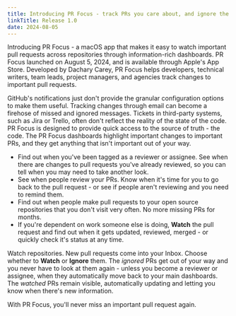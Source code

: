 ```yaml
---
title: Introducing PR Focus - track PRs you care about, and ignore the rest!
linkTitle: Release 1.0
date: 2024-08-05
---
```


Introducing PR Focus - a macOS app that makes it easy to watch important pull requests across repositories through information-rich dashboards. PR Focus launched on August 5, 2024, and is available through Apple's App Store. Developed by Dachary Carey, PR Focus helps developers, technical writers, team leads, project managers, and agencies track changes to important pull requests.

GitHub's notifications just don't provide the granular configuration options to make them useful. Tracking changes through email can become a firehose of missed and ignored messages. Tickets in third-party systems, such as Jira or Trello, often don't reflect the reality of the state of the code. PR Focus is designed to provide quick access to the source of truth - the code. The PR Focus dashboards highlight important changes to important PRs, and they get anything that isn't important out of your way.

* Find out when you've been tagged as a reviewer or assignee. See when there are changes to pull requests you've already reviewed, so you can tell when you may need to take another look.
* See when people review your PRs. Know when it's time for you to go back to the pull request - or see if people aren't reviewing and you need to remind them.
* Find out when people make pull requests to your open source repositories that you don't visit very often. No more missing PRs for months.
* If you're dependent on work someone else is doing, **Watch** the pull request and find out when it gets updated, reviewed, merged - or quickly check it's status at any time.

Watch repositories. New pull requests come into your Inbox. Choose whether to **Watch** or **Ignore** them. The *ignored* PRs get out of your way and you never have to look at them again - unless you become a reviewer or assignee, when they automatically move back to your main dashboards. The *watched* PRs remain visible, automatically updating and letting you know when there's new information.

With PR Focus, you'll never miss an important pull request again.

